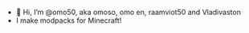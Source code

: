 - 👋 Hi, I’m @omo50, aka omoso, omo en, raamviot50 and Vladivaston
- I make modpacks for Minecraft! 
